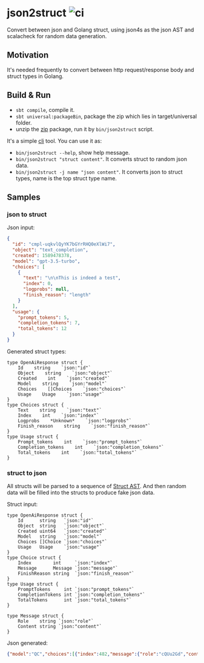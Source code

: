 # json2struct ![ci](https://github.com/reminia/json2struct/actions/workflows/scala.yml/badge.svg)

Convert between json and Golang struct, using json4s as the json AST and scalacheck for random data
generation.

## Motivation

It's needed frequently to convert between http request/response body and struct types in Golang.

## Build & Run

* `sbt compile`, compile it.
* `sbt universal:packageBin`, package the zip which lies in target/universal folder.
* unzip the [zip](https://github.com/reminia/json2struct/releases) package,
 run it by `bin/json2struct` script.

It's a simple [cli](src/main/scala/json2struct/cli/Cli.scala) tool. You can use it as:
* `bin/json2struct --help`, show help message.
* `bin/json2struct "struct content"`. It converts struct to random json data.
* `bin/json2struct -j name "json content"`. It converts json to struct types,
 name is the top struct type name.

## Samples

### json to struct

Json input:

```json
{
  "id": "cmpl-uqkvlQyYK7bGYrRHQ0eXlWi7",
  "object": "text_completion",
  "created": 1589478378,
  "model": "gpt-3.5-turbo",
  "choices": [
    {
      "text": "\n\nThis is indeed a test",
      "index": 0,
      "logprobs": null,
      "finish_reason": "length"
    }
  ],
  "usage": {
    "prompt_tokens": 5,
    "completion_tokens": 7,
    "total_tokens": 12
  }
}
```

Generated struct types:

```golang
type OpenAiResponse struct {
    Id    string    `json:"id"`
    Object    string    `json:"object"`
    Created    int    `json:"created"`
    Model    string    `json:"model"`
    Choices    []Choices    `json:"choices"`
    Usage    Usage    `json:"usage"`
}
type Choices struct {
    Text    string    `json:"text"`
    Index    int    `json:"index"`
    Logprobs    *Unknown*    `json:"logprobs"`
    Finish_reason    string    `json:"finish_reason"`
}
type Usage struct {
    Prompt_tokens    int    `json:"prompt_tokens"`
    Completion_tokens    int    `json:"completion_tokens"`
    Total_tokens    int    `json:"total_tokens"`
}
```

### struct to json

All structs will be parsed to a sequence of [Struct AST](src/main/scala/json2struct/GoStructAST.scala).
And then random data will be filled into the structs to produce fake json data.

Struct input:

```golang
type OpenAiResponse struct {
	Id      string   `json:"id"`
	Object  string   `json:"object"`
	Created uint64   `json:"created"`
	Model   string   `json:"model"`
	Choices []Choice `json:"choices"`
	Usage   Usage    `json:"usage"`
}
type Choice struct {
	Index        int     `json:"index"`
	Message      Message `json:"message"`
	FinishReason string  `json:"finish_reason"`
}
type Usage struct {
	PromptTokens     int `json:"prompt_tokens"`
	CompletionTokens int `json:"completion_tokens"`
	TotalTokens      int `json:"total_tokens"`
}

type Message struct {
	Role    string `json:"role"`
	Content string `json:"content"`
}

```

Json generated:

```json
{"model":"QC","choices":[{"index":482,"message":{"role":"cQUu2Gd","content":"NL"},"finish_reason":"Lckyp"},{"index":8,"message":{"role":"reH6","content":"o"},"finish_reason":"yMgu"},{"index":704,"message":{"role":"5X","content":"wXVmgIN"},"finish_reason":"mNl8"}],"usage":{"prompt_tokens":906,"completion_tokens":569,"total_tokens":930},"object":"5Y2li","id":"HSQ9","created":6840891044428693685}
```
